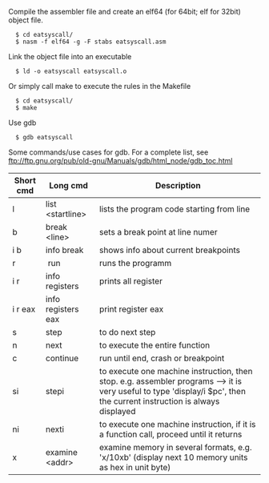Compile the assembler file and create an elf64 (for 64bit; elf for 32bit) object file. 
  
```shell
  $ cd eatsyscall/
  $ nasm -f elf64 -g -F stabs eatsyscall.asm
```
Link the object file into an executable

```shell
  $ ld -o eatsyscall eatsyscall.o
```

Or simply call make to execute the rules in the Makefile
```shell
  $ cd eatsyscall/
  $ make
```

Use gdb

```shell
  $ gdb eatsyscall
```

Some commands/use cases for gdb. For a complete list, see ftp://ftp.gnu.org/pub/old-gnu/Manuals/gdb/html_node/gdb_toc.html

Short cmd | Long cmd | Description
----------|----------|------------
l | list &lt;startline&gt; | lists the program code starting from line <startline>
b | break &lt;line&gt; | sets a break point at line numer <line>
i b | info break | shows info about current breakpoints
r | run | runs the programm
i r | info registers | prints all register
i r eax | info registers eax | print register eax
s | step | to do next step
n | next | to execute the entire function
c | continue | run until end, crash or breakpoint
si | stepi |  to execute one machine instruction, then stop. e.g. assembler programs --> it is very useful to type 'display/i $pc', then the current instruction is always displayed
ni | nexti | to execute one machine instruction, if it is a function call, proceed until it returns
x | examine &lt;addr&gt; | examine memory in several formats, e.g. 'x/10xb' (display next 10 memory units as hex in unit byte)



